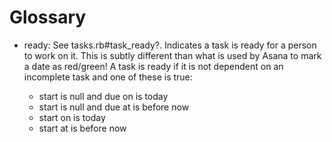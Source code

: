# Glossary

* ready: See tasks.rb#task_ready?.  Indicates a task is ready for
  a person to work on it.  This is subtly different than what is used
  by Asana to mark a date as red/green!  A task is ready if it is not
  dependent on an incomplete task and one of these is true:

  * start is null and due on is today
  * start is null and due at is before now
  * start on is today
  * start at is before now
